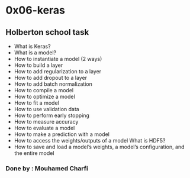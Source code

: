# 0x06-keras
## Holberton school task
- What is Keras?
- What is a model?
- How to instantiate a model (2 ways)
- How to build a layer
- How to add regularization to a layer
- How to add dropout to a layer
- How to add batch normalization
- How to compile a model
- How to optimize a model
- How to fit a model
- How to use validation data
- How to perform early stopping
- How to measure accuracy
- How to evaluate a model
- How to make a prediction with a model
- How to access the weights/outputs of a model
What is HDF5?
- How to save and load a model’s weights, a model’s configuration, and the entire model
### Done by : Mouhamed Charfi